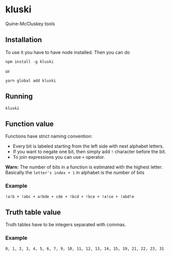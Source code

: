 # kluski
Quine-McCluskey tools


## Installation
To use it you have to have node installed. Then you can do 
```
npm install -g kluski
```
or
```
yarn global add kluski
```

## Running
```
kluski
```

## Function value
Functions have strict naming convention:
- Every bit is labeled starting from the left side with next alphabet letters.
- If you want to negate one bit, then simply add `!` character before the bit. 
- To join expressions you can use `+` operator.

**Warn:** The number of bits in a function is estimated with the highest letter. Basically the `letter's index + 1` in alphabet is the number of bits

### Example
```
!a!b + !abc + a!bde + cde + !bcd + !bce + !a!ce + !abd!e
```

## Truth table value
Truth tables have to be integers separated with commas.

### Example
```
0, 1, 2, 3, 4, 5, 6, 7, 9, 10, 11, 12, 13, 14, 15, 19, 21, 22, 23, 31
```

